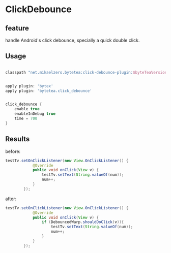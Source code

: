 # ClickDebounce

## feature

handle Android's click debounce, specially a quick double click.

## Usage

```gradle

classpath "net.mikaelzero.bytetea:click-debounce-plugin:$byteTeaVersion"


apply plugin: 'bytex'
apply plugin: 'bytetea.click_debounce'


click_debounce {
    enable true
    enableInDebug true
    time = 700
}
```


## Results


before:

```java
testTv.setOnClickListener(new View.OnClickListener() {
            @Override
            public void onClick(View v) {
                testTv.setText(String.valueOf(num));
                num++;
            }
        });
```

after:

```java
testTv.setOnClickListener(new View.OnClickListener() {
            @Override
            public void onClick(View v) {
                if (DebouncedWarp.shouldDoClick(v)){
                    testTv.setText(String.valueOf(num));
                    num++;
                }
            }
        });
```
